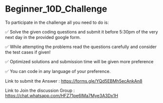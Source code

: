 # Beginner_10D_Challenge

  To participate in the challenge all you need to do is:

  ✅ Solve the given coding questions and submit it before 5:30pm of the very next day in the provided google form.

  ✅ While attempting the problems read the questions carefully and consider the test cases if given!

  ✅ Optimized solutions and submission time will be given more preference

  ✅ You can code in any language of your preference.
  
Link to submit the Answer : https://forms.gle/YQd5EBMh5ecAnkAn8

Link to Join the discussion Group : https://chat.whatsapp.com/HFZ71pe6lMa7Mye3A3Dx1H
